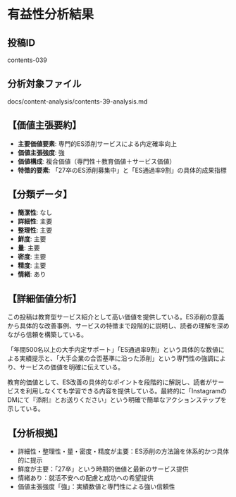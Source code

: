 # 有益性分析結果

## 投稿ID
contents-039

## 分析対象ファイル
docs/content-analysis/contents-39-analysis.md

## 【価値主張要約】
- **主要価値要素**: 専門的ES添削サービスによる内定確率向上
- **価値主張強度**: 強
- **価値構成**: 複合価値（専門性＋教育価値＋サービス価値）
- **特徴的要素**: 「27卒のES添削募集中」と「ES通過率9割」の具体的成果指標

## 【分類データ】
- **簡潔性**: なし
- **詳細性**: 主要
- **整理性**: 主要
- **鮮度**: 主要
- **量**: 主要
- **密度**: 主要
- **精度**: 主要
- **情緒**: あり

## 【詳細価値分析】
この投稿は教育型サービス紹介として高い価値を提供している。ES添削の意義から具体的な改善事例、サービスの特徴まで段階的に説明し、読者の理解を深めながら信頼を構築している。

「年間500名以上の大手内定サポート」「ES通過率9割」という具体的な数値による実績提示と、「大手企業の合否基準に沿った添削」という専門性の強調により、サービスの価値を明確に伝えている。

教育的価値として、ES改善の具体的なポイントを段階的に解説し、読者がサービスを利用しなくても学習できる内容を提供している。最終的に「InstagramのDMにて『添削』とお送りください」という明確で簡単なアクションステップを示している。

## 【分析根拠】
- 詳細性・整理性・量・密度・精度が主要：ES添削の方法論を体系的かつ具体的に提示
- 鮮度が主要：「27卒」という時期的価値と最新のサービス提供
- 情緒あり：就活不安への配慮と成功への希望提供
- 価値主張強度「強」：実績数値と専門性による強い信頼性